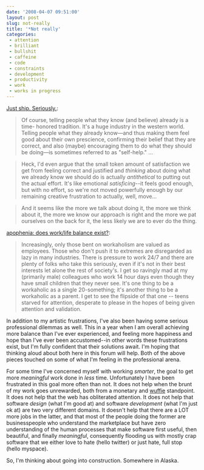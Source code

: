 ```yaml
---
date: '2008-04-07 09:51:00'
layout: post
slug: not-really
title: '*Not really'
categories:
 - attention
 - brilliant
 - bullshit
 - caffeine
 - code
 - constraints
 - development
 - productivity
 - work
 - works in progress
---
```


[Just ship. Seriously.][1]:

> Of course, telling people what they know (and believe) already is a time- honored tradition. It's a huge industry in the western world. Telling people what they already know—and thus making them feel good about their own prescience, confirming their belief that they are correct, and also (maybe) encouraging them to do what they should be doing—is sometimes referred to as "self-help." ...

> Heck, I'd even argue that the small token amount of satisfaction we get from feeling correct and justified and _thinking_ about doing what we already know we should do is actually _antithetical_ to putting out the actual effort. It's like emotional _satisficing_--it feels good enough, but with no effort, so we're not moved powerfully enough by our remaining creative frustration to actually, well, move...

> And it seems like the more we talk about doing it, the more we think about it, the more we know our approach is right and the more we pat ourselves on the back for it, the less likely we are to ever do the thing.

[apophenia: does work/life balance exist?][2]:

> Increasingly, only those bent on workaholism are valued as employees. Those who don't push it to extremes are disregarded as lazy in many industries. There is pressure to work 24/7 and there are plenty of folks who take this seriously, even if it's not in their best interests let alone the rest of society's. I get so ravingly mad at my (primarily male) colleagues who work 14 hour days even though they have small children that they never see. It's one thing to be a workaholic as a single 20-something; it's another thing to be a workaholic as a parent. I get to see the flipside of that one -- teens starved for attention, desperate to please in the hopes of being given attention and validation.

In addition to my artistic frustrations, I've also been having some serious professional dilemmas as well. This in a year when I am overall achieving more balance than I've ever experienced, and feeling more happiness and hope than I've ever been accustomed--in other words these frustrations exist, but I'm fully confident that their solutions await. I'm hoping that thinking aloud about both here in this forum will help. Both of the above pieces touched on some of what I'm feeling in the professional arena.

For some time I've concerned myself with working _smarter_, the goal to get more _meaningful_ work done in _less_ time. Unfortunately I have been frustrated in this goal more often than not. It does not help when the brunt of my work goes unrewarded, both from a monetary and [wuffie][3] standpoint. It does not help that the web has obliterated attention. It does not help that software _design_ (what I'm good at) and software _development_ (what I'm just ok at) are two very different domains. It doesn't help that there are a LOT more jobs in the latter, and that most of the people doing the former are businesspeople who understand the marketplace but have zero understanding of the human processes that make software first useful, then beautiful, and finally _meaningful_, consequently flooding us with mostly crap software that we either love to hate (hello twitter) or just hate, full stop (hello myspace).

So, I'm thinking about going into construction. Somewhere in Alaska.

   [1]: http://www.slash7.com/articles/2008/4/5/just-ship-seriously

   [2]: http://www.zephoria.org/thoughts/archives/2008/04/06/does_worklife_b.html

   [3]: http://en.wikipedia.org/wiki/Wuffie

